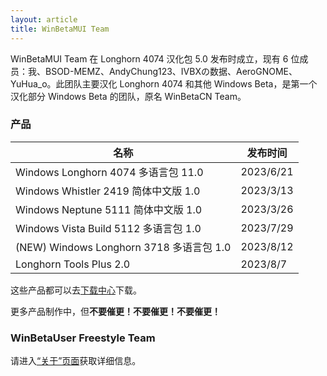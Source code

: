 ```yaml
---
layout: article
title: WinBetaMUI Team
---
```


WinBetaMUI Team 在 Longhorn 4074 汉化包 5.0 发布时成立，现有 6 位成员：我、BSOD-MEMZ、AndyChung123、IVBXの数据、AeroGNOME、YuHua_o。此团队主要汉化 Longhorn 4074 和其他 Windows Beta，是第一个汉化部分 Windows Beta 的团队，原名 WinBetaCN Team。

### 产品

| 名称                                     | 发布时间  |
| ---------------------------------------- | --------- |
| Windows Longhorn 4074 多语言包 11.0      | 2023/6/21 |
| Windows Whistler 2419 简体中文版 1.0     | 2023/3/13 |
| Windows Neptune 5111 简体中文版 1.0      | 2023/3/26 |
| Windows Vista Build 5112 多语言包 1.0    | 2023/7/29 |
| (NEW) Windows Longhorn 3718 多语言包 1.0 | 2023/8/12 |
| Longhorn Tools Plus 2.0                  | 2023/8/7  |

这些产品都可以去[下载中心](http://wbl2.github.io/download)下载。

更多产品制作中，但**不要催更！不要催更！不要催更！**

### WinBetaUser Freestyle Team

请进入[“关于”页面](http://wbl2.github.io/about)获取详细信息。

